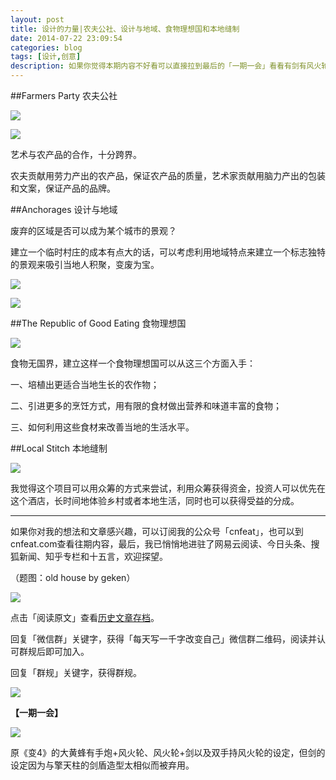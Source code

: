 ```yaml
---
layout: post
title: 设计的力量|农夫公社、设计与地域、食物理想国和本地缝制
date: 2014-07-22 23:09:54
categories: blog
tags: [设计,创意]
description: 如果你觉得本期内容不好看可以直接拉到最后的「一期一会」看看有剑有风火轮的大黄蜂。
---
```


##Farmers Party 农夫公社


![](http://cnfeat.qiniudn.com/P40715-142940.jpg)

![](http://cnfeat.qiniudn.com/P40715-145115.jpg)

艺术与农产品的合作，十分跨界。

农夫贡献用劳力产出的农产品，保证农产品的质量，艺术家贡献用脑力产出的包装和文案，保证产品的品牌。

##Anchorages 设计与地域

废弃的区域是否可以成为某个城市的景观？

建立一个临时村庄的成本有点大的话，可以考虑利用地域特点来建立一个标志独特的景观来吸引当地人积聚，变废为宝。


![](http://cnfeat.qiniudn.com/P40715-144059.jpg)

![](http://cnfeat.qiniudn.com/P40715-144112.jpg)


##The Republic of Good Eating 食物理想国


![](http://cnfeat.qiniudn.com/P40715-140557.jpg)

食物无国界，建立这样一个食物理想国可以从这三个方面入手：

一、培植出更适合当地生长的农作物；

二、引进更多的烹饪方式，用有限的食材做出营养和味道丰富的食物；

三、如何利用这些食材来改善当地的生活水平。


##Local Stitch 本地缝制


![](http://cnfeat.qiniudn.com/P40715-143113.jpg)


我觉得这个项目可以用众筹的方式来尝试，利用众筹获得资金，投资人可以优先在这个酒店，长时间地体验乡村或者本地生活，同时也可以获得受益的分成。

----

如果你对我的想法和文章感兴趣，可以订阅我的公众号「cnfeat」，也可以到cnfeat.com查看往期内容，最后，我已悄悄地进驻了网易云阅读、今日头条、搜狐新闻、知乎专栏和十五言，欢迎探望。

（题图：old house by geken）

![](http://cnfeat.qiniudn.com/mHDSX.png)

点击「阅读原文」查看[历史文章存档](http://cnfeat.com)。


回复「微信群」关键字，获得「每天写一千字改变自己」微信群二维码，阅读并认可群规后即可加入。

回复「群规」关键字，获得群规。

![](http://cnfeat.qiniudn.com/signitrue-2014-07-11.png)


**【一期一会】**

![](http://cnfeat.qiniudn.com/Image-2014-07-18-21-53-21.png)

原《变4》的大黄蜂有手炮+风火轮、风火轮+剑以及双手持风火轮的设定，但剑的设定因为与擎天柱的剑盾造型太相似而被弃用。
